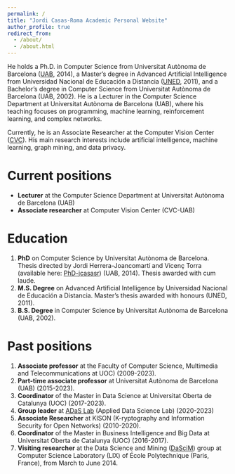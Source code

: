```yaml
---
permalink: /
title: "Jordi Casas-Roma Academic Personal Website"
author_profile: true
redirect_from: 
  - /about/
  - /about.html
---
```


He holds a Ph.D. in Computer Science from Universitat Autònoma de Barcelona ([UAB](http://www.uab.cat/), 2014), a Master’s degree in Advanced Artificial Intelligence from Universidad Nacional de Educación a Distancia ([UNED](http://www.uned.es/), 2011), and a Bachelor’s degree in Computer Science from Universitat Autònoma de Barcelona (UAB, 2002). He is a Lecturer in the Computer Science Department at Universitat Autònoma de Barcelona (UAB), where his teaching focuses on programming, machine learning, reinforcement learning, and complex networks.

Currently, he is an Associate Researcher at the Computer Vision Center ([CVC](https://www.cvc.uab.es/)). His main research interests include artificial intelligence, machine learning, graph mining, and data privacy.

# Current positions

- **Lecturer** at the Computer Science Department at Universitat Autònoma de Barcelona (UAB)
- **Associate researcher** at Computer Vision Center (CVC-UAB)

# Education

1. **PhD** on Computer Science by Universitat Autònoma de Barcelona. Thesis directed by Jordi Herrera-Joancomartí and Vicenç Torra (available here: [PhD-jcasasr](http://hdl.handle.net/10803/285566)) (UAB, 2014). Thesis awarded with cum laude.
1. **M.S. Degree** on Advanced Artificial Intelligence by Universidad Nacional de Educación a Distancia. Master’s thesis awarded with honours (UNED, 2011).
1. **B.S. Degree** in Computer Science by Universitat Autònoma de Barcelona (UAB, 2002).

# Past positions

1. **Associate professor** at the Faculty of Computer Science, Multimedia and Telecommunications at UOC) (2009-2023).
1. **Part-time associate professor** at Universitat Autònoma de Barcelona (UAB) (2015-2023).
1. **Coordinator** of the Master in Data Science at Universitat Oberta de Catalunya (UOC) (2017-2023).
1. **Group leader** at [ADaS Lab](http://adas.research.uoc.edu/) (Applied Data Science Lab) (2020-2023)
1. **Associate Researcher** at KISON (K-ryptography and Information Security for Open Networks) (2010-2020).
1. **Coordinator** of the Master in Business Intelligence and Big Data at Universitat Oberta de Catalunya (UOC) (2016-2017).
1. **Visiting researcher** at the Data Science and Mining ([DaSciM](http://www.lix.polytechnique.fr/dascim/)) group at Computer Science Laboratory (LIX) of École Polytechnique (Paris, France), from March to June 2014.
